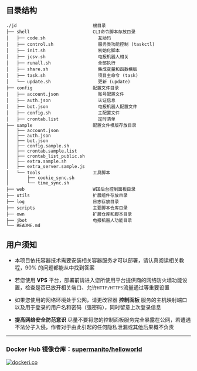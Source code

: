 ## 目录结构 <!-- {docsify-ignore} -->

```
./jd                             根目录
├── shell                        CLI命令脚本存放目录
│   ├── code.sh                    互助码
│   ├── control.sh                 服务类功能控制 (taskctl)
│   ├── init.sh                    初始化脚本
│   ├── jcsv.sh                    电报机器人相关
│   ├── runall.sh                  全部执行
│   ├── share.sh                   集成变量和函数模版
│   ├── task.sh                    项目主命令 (task)
│   └── update.sh                  更新 (update)
├── config                       配置文件目录
│   ├── account.json               账号配置文件
│   ├── auth.json                  认证信息
│   ├── bot.json                   电报机器人配置文件
│   ├── config.sh                  主配置文件
│   ├── crontab.list               定时清单
├── sample                       配置文件模版存放目录
│   ├── account.json
│   ├── auth.json
│   ├── bot.json
│   ├── config.sample.sh
│   ├── crontab.sample.list
│   ├── crontab_list_public.sh
│   ├── extra.sample.sh
│   ├── extra_server.sample.js
│   └── tools                    工具脚本
│       ├── cookie_sync.sh
│       └── time_sync.sh
├── web                          WEB后台控制面板目录
├── utils                        扩展组件存放目录
├── log                          日志存放目录
├── scripts                      主要脚本仓库目录
├── own                          扩展仓库和脚本目录
├── jbot                         电报机器人功能目录
└── README.md
```

## 用户须知 <!-- {docsify-ignore} -->

- 本项目依托容器技术需要安装相关容器服务才可以部署，请认真阅读相关教程，90% 的问题都能从中找到答案 <!-- {docsify-ignore} -->

- 若您使用 **VPS** 平台，部署前请进入您所使用平台提供商的网络防火墙功能设置，检查是否已放开相关端口、允许`HTTP/HTTPS`流量通过等重要设置 <!-- {docsify-ignore} -->

- 如果您使用的网络环境处于公网，请更改容器 **控制面板** 服务的主机映射端口以及用于登录的用户名和密码（强密码），同时留意上次登录信息 <!-- {docsify-ignore} -->

- **提高网络安全防范意识** 尽量不要将您的控制面板服务完全暴露在公网，若遭遇不法分子入侵，作者对于由此引起的任何隐私泄漏或其他后果概不负责 <!-- {docsify-ignore} -->

***

### Docker Hub 镜像仓库：[supermanito/helloworld](https://hub.docker.com/r/supermanito/helloworld) <!-- {docsify-ignore} -->

[![dockeri.co](http://dockeri.co/image/supermanito/helloworld)](https://hub.docker.com/r/supermanito/helloworld ':size=800x400')